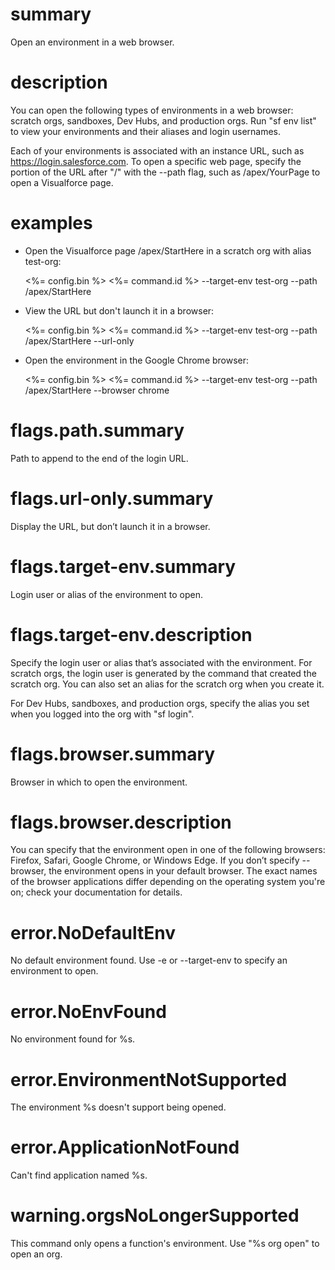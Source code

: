 # summary

Open an environment in a web browser.

# description

You can open the following types of environments in a web browser: scratch orgs, sandboxes, Dev Hubs, and production orgs. Run "sf env list" to view your environments and their aliases and login usernames.

Each of your environments is associated with an instance URL, such as https://login.salesforce.com. To open a specific web page, specify the portion of the URL after "<URL>/" with the --path flag, such as /apex/YourPage to open a Visualforce page.

# examples

- Open the Visualforce page /apex/StartHere in a scratch org with alias test-org:

  <%= config.bin %> <%= command.id %> --target-env test-org --path /apex/StartHere

- View the URL but don't launch it in a browser:

  <%= config.bin %> <%= command.id %> --target-env test-org --path /apex/StartHere --url-only

- Open the environment in the Google Chrome browser:

  <%= config.bin %> <%= command.id %> --target-env test-org --path /apex/StartHere --browser chrome

# flags.path.summary

Path to append to the end of the login URL.

# flags.url-only.summary

Display the URL, but don’t launch it in a browser.

# flags.target-env.summary

Login user or alias of the environment to open.

# flags.target-env.description

Specify the login user or alias that’s associated with the environment. For scratch orgs, the login user is generated by the command that created the scratch org. You can also set an alias for the scratch org when you create it.

For Dev Hubs, sandboxes, and production orgs, specify the alias you set when you logged into the org with "sf login".

# flags.browser.summary

Browser in which to open the environment.

# flags.browser.description

You can specify that the environment open in one of the following browsers: Firefox, Safari, Google Chrome, or Windows Edge. If you don’t specify --browser, the environment opens in your default browser. The exact names of the browser applications differ depending on the operating system you're on; check your documentation for details.

# error.NoDefaultEnv

No default environment found. Use -e or --target-env to specify an environment to open.

# error.NoEnvFound

No environment found for %s.

# error.EnvironmentNotSupported

The environment %s doesn't support being opened.

# error.ApplicationNotFound

Can't find application named %s.

# warning.orgsNoLongerSupported

This command only opens a function's environment. Use "%s org open" to open an org.
